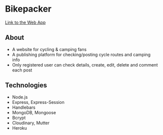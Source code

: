 # Bikepacker

[Link to the Web App](https://bikepacker.herokuapp.com/)

## About

- A website for cycling & camping fans
- A publishing platform for checking/posting cycle routes and camping info
- Only registered user can check details, create, edit, delete and comment each post

## Technologies 

- Node.js
- Express, Express-Session
- Handlebars
- MongoDB, Mongoose
- Bcrypt
- Cloudinary, Mutter
- Heroku
